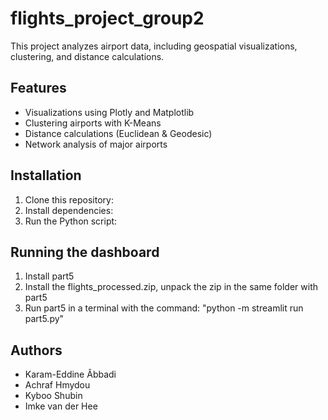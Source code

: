 # flights_project_group2

This project analyzes airport data, including geospatial visualizations, clustering, and distance calculations.

## Features
- Visualizations using Plotly and Matplotlib
- Clustering airports with K-Means
- Distance calculations (Euclidean & Geodesic)
- Network analysis of major airports

## Installation
1. Clone this repository:
2. Install dependencies:
3. Run the Python script:

## Running the dashboard
1. Install part5
2. Install the flights_processed.zip, unpack the zip in the same folder with part5
3. Run part5 in a terminal with the command: "python -m streamlit run part5.py"

## Authors
- Karam-Eddine Âbbadi
- Achraf Hmydou
- Kyboo Shubin
- Imke van der Hee
